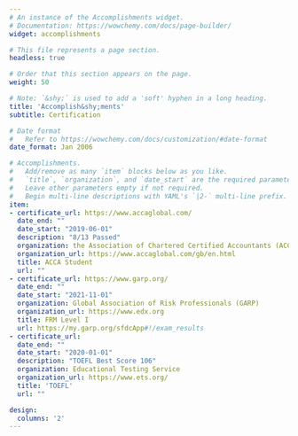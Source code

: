 ```yaml
---
# An instance of the Accomplishments widget.
# Documentation: https://wowchemy.com/docs/page-builder/
widget: accomplishments

# This file represents a page section.
headless: true

# Order that this section appears on the page.
weight: 50

# Note: `&shy;` is used to add a 'soft' hyphen in a long heading.
title: 'Accomplish&shy;ments'
subtitle: Certification

# Date format
#   Refer to https://wowchemy.com/docs/customization/#date-format
date_format: Jan 2006

# Accomplishments.
#   Add/remove as many `item` blocks below as you like.
#   `title`, `organization`, and `date_start` are the required parameters.
#   Leave other parameters empty if not required.
#   Begin multi-line descriptions with YAML's `|2-` multi-line prefix.
item:
- certificate_url: https://www.accaglobal.com/
  date_end: ""
  date_start: "2019-06-01"
  description: "8/13 Passed"
  organization: the Association of Chartered Certified Accountants (ACCA)
  organization_url: https://www.accaglobal.com/gb/en.html
  title: ACCA Student
  url: ""
- certificate_url: https://www.garp.org/
  date_end: ""
  date_start: "2021-11-01"
  organization: Global Association of Risk Professionals (GARP)
  organization_url: https://www.edx.org
  title: FRM Level I
  url: https://my.garp.org/sfdcApp#!/exam_results
- certificate_url: 
  date_end: ""
  date_start: "2020-01-01"
  description: "TOEFL Best Score 106"
  organization: Educational Testing Service
  organization_url: https://www.ets.org/
  title: 'TOEFL'
  url: ""

design:
  columns: '2' 
---
```

